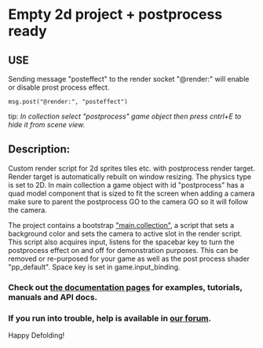 

# **Empty 2d project + postprocess ready** 

## **USE**
Sending message "posteffect" to the render socket "@render:" will enable or disable prost process effect.
```
msg.post("@render:", "posteffect")
```
tip: *In collection select "postprocess" game object then press cntrl+E to hide it from scene view.*
## **Description:**
Custom render script for 2d sprites tiles etc. with postprocess render target. Render target is automatically rebuilt on window resizing. The physics type is set to 2D. In main collection a game object with id "postprocess" has a quad model component that is sized to fit the screen when adding a camera make sure to parent the postprocess GO to the camera GO so it will follow the camera.

The project contains a bootstrap ["main.collection"](defold://open?path=/main/main.collection), a script that sets a background color and sets the camera to active slot in the render script. This script also acquires input, listens for the spacebar key to turn the postprocess effect on and off for demonstration purposes. This can be removed or re-purposed for your game as well as the post process shader "pp_default". Space key is set in game.input_binding.

### Check out [the documentation pages](https://defold.com/learn) for examples, tutorials, manuals and API docs.

### If you run into trouble, help is available in [our forum](https://forum.defold.com).

Happy Defolding!

